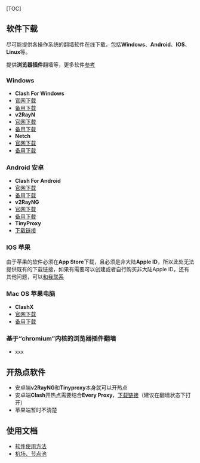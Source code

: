 [TOC]
## 软件下载

尽可能提供各操作系统的翻墙软件在线下载，包括**Windows**、**Android**、**IOS**、**Linux**等。

提供**浏览器插件**翻墙等，更多软件[参考](https://itlanyan.com/v2ray-clients-download/)
### **Windows**

- **Clash For Windows**
 - [官网下载](https://github.com/Fndroid/clash_for_windows_pkg/releases)
 - [备用下载](https://d3.netfiles.pw/v2/windows/Clash.for.Windows.Setup.0.19.15.exe)
- **v2RayN**
 - [官网下载](https://github.com/2dust/v2rayN/releases)
 - [备用下载](https://d2.netfiles.pw/v2/windows/v2rayN-v5.9.zip)
- **Netch**
 - [官网下载](https://github.com/NetchX/Netch/releases)
 - [备用下载](https://d2.netfiles.pw/v2/windows/Netch-v1.9.2.7z)

### **Android 安卓**

- **Clash For  Android**
 - [官网下载](https://github.com/Kr328/ClashForAndroid/releases)
 - [备用下载](https://d3.netfiles.pw/v2/android/ClashForAndroid-v2.5.4.apk)
- **v2RayNG**
 - [官网下载](https://github.com/2dust/v2rayNG/releases)
 - [备用下载](https://d3.netfiles.pw/v2/android/v2rayNG-v1.7.3.apk)
- **TinyProxy**
 - [下载链接](https://github.com/wchenyi/wall/raw/gh-pages/%E5%AE%89%E5%8D%93/TinyProxy.apk)

### **IOS 苹果**

由于苹果的软件必须在**App Store**下载，且必须是非大陆**Apple ID**，所以此处无法提供既有的下载链接，如果有需要可以创建或者自行购买非大陆Apple ID，还有其他问题，可以[和我联系](mailto:1745470052@qq.com)

### **Mac OS 苹果电脑**

- **ClashX**
 - [官网下载](https://https://github.com/yichengchen/clashX/releases)
 - [备用下载](https://d2.netfiles.pw/v2/macos/ClashX-Pro-v1.70.0.2.dmg)

### **基于“chromium”内核的浏览器插件翻墙**
- xxx

## 开热点软件
- 安卓端**v2RayNG**和**Tinyproxy**本身就可以开热点
- 安卓端**Clash**开热点需要结合**Every Proxy**，[下载链接](https://github.com/wchenyi/wall/raw/gh-pages/%E5%AE%89%E5%8D%93/every%20proxy.apk)（建议在翻墙状态下打开）
- 苹果端暂时不清楚

## 使用文档

- [软件使用方法](https://root-crown-817.notion.site/70a2b521fdb74751a30c86faf664fe44)
- [机场、节点池](https://root-crown-817.notion.site/c69e47537e984c0dbb6baaf6b65ca73f)
